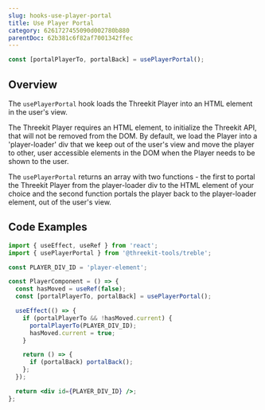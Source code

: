 ```yaml
---
slug: hooks-use-player-portal
title: Use Player Portal
category: 6261727455090d002780b880
parentDoc: 62b381c6f82af7001342ffec
---
```


```jsx
const [portalPlayerTo, portalBack] = usePlayerPortal();
```

## Overview

The `usePlayerPortal` hook loads the Threekit Player into an HTML element in the user's view.

The Threekit Player requires an HTML element, to initialize the Threekit API, that will not be removed from the DOM. By default, we load the Player into a 'player-loader' div that we keep out of the user's view and move the player to other, user accessible elements in the DOM when the Player needs to be shown to the user.

The `usePlayerPortal` returns an array with two functions - the first to portal the Threekit Player from the player-loader div to the HTML element of your choice and the second function portals the player back to the player-loader element, out of the user's view.

## Code Examples

```jsx
import { useEffect, useRef } from 'react';
import { usePlayerPortal } from '@threekit-tools/treble';

const PLAYER_DIV_ID = 'player-element';

const PlayerComponent = () => {
  const hasMoved = useRef(false);
  const [portalPlayerTo, portalBack] = usePlayerPortal();

  useEffect(() => {
    if (portalPlayerTo && !hasMoved.current) {
      portalPlayerTo(PLAYER_DIV_ID);
      hasMoved.current = true;
    }

    return () => {
      if (portalBack) portalBack();
    };
  });

  return <div id={PLAYER_DIV_ID} />;
};
```
